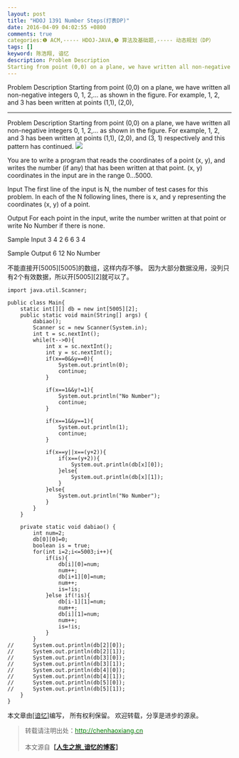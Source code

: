 ```yaml
---
layout: post
title: "HDOJ 1391 Number Steps(打表DP)"
date: 2016-04-09 04:02:55 +0800
comments: true
categories:❶ ACM,----- HDOJ-JAVA,❺ 算法及基础题,----- 动态规划（DP）
tags: []
keyword: 陈浩翔, 谙忆
description: Problem Description 
Starting from point (0,0) on a plane, we have written all non-negative integers 0, 1, 2,… as shown in the figure. For example, 1, 2, and 3 has been written at points (1,1), (2,0), 
---
```



Problem Description 
Starting from point (0,0) on a plane, we have written all non-negative integers 0, 1, 2,… as shown in the figure. For example, 1, 2, and 3 has been written at points (1,1), (2,0),
<!-- more -->
----------

Problem Description
Starting from point (0,0) on a plane, we have written all non-negative integers 0, 1, 2,... as shown in the figure. For example, 1, 2, and 3 has been written at points (1,1), (2,0), and (3, 1) respectively and this pattern has continued.
![](http://img.blog.csdn.net/20160409155910173)




You are to write a program that reads the coordinates of a point (x, y), and writes the number (if any) that has been written at that point. (x, y) coordinates in the input are in the range 0...5000.

 

Input
The first line of the input is N, the number of test cases for this problem. In each of the N following lines, there is x, and y representing the coordinates (x, y) of a point.

 

Output
For each point in the input, write the number written at that point or write No Number if there is none.

 

Sample Input
3
4 2
6 6
3 4
 

Sample Output
6
12
No Number


不能直接开[5005][5005]的数组，这样内存不够。
因为大部分数据没用，没列只有2个有效数据，所以开[5005][2]就可以了。

```
import java.util.Scanner;

public class Main{
	static int[][] db = new int[5005][2];
	public static void main(String[] args) {
		dabiao();
		Scanner sc = new Scanner(System.in);
		int t = sc.nextInt();
		while(t-->0){
			int x = sc.nextInt();
			int y = sc.nextInt();
			if(x==0&&y==0){
				System.out.println(0);
				continue;
			}
			
			if(x==1&&y!=1){
				System.out.println("No Number");
				continue;
			}
			
			if(x==1&&y==1){
				System.out.println(1);
				continue;
			}
			
			if(x==y||x==(y+2)){
				if(x==(y+2)){
					System.out.println(db[x][0]);
				}else{
					System.out.println(db[x][1]);
				}
			}else{
				System.out.println("No Number");
			}
		}
	}

	private static void dabiao() {
		int num=2;
		db[0][0]=0;
		boolean is = true;
		for(int i=2;i<=5003;i++){
			if(is){
				db[i][0]=num;
				num++;
				db[i+1][0]=num;
				num++;
				is=!is;
			}else if(!is){
				db[i-1][1]=num;
				num++;
				db[i][1]=num;
				num++;
				is=!is;
			}
		}
//		System.out.println(db[2][0]);
//		System.out.println(db[2][1]);
//		System.out.println(db[3][0]);
//		System.out.println(db[3][1]);
//		System.out.println(db[4][0]);
//		System.out.println(db[4][1]);
//		System.out.println(db[5][0]);
//		System.out.println(db[5][1]);
	}
}

```

本文章由<a href="http://chenhaoxiang.cn/">[谙忆]</a>编写， 所有权利保留。 
欢迎转载，分享是进步的源泉。
<blockquote cite='陈浩翔'>
<p background-color='#D3D3D3'>转载请注明出处：<a href='http://chenhaoxiang.cn'><font color="green">http://chenhaoxiang.cn</font></a><br><br>
本文源自<strong>【<a href='http://chenhaoxiang.cn' target='_blank'>人生之旅_谙忆的博客</a>】</strong></p>
</blockquote>
